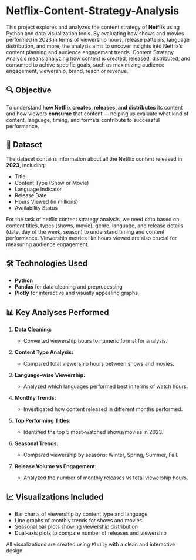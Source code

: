 # Netflix-Content-Strategy-Analysis

This project explores and analyzes the content strategy of **Netflix** using Python and data visualization tools. By evaluating how shows and movies performed in 2023 in terms of viewership hours, release patterns, language distribution, and more, the analysis aims to uncover insights into Netflix’s content planning and audience engagement trends.
Content Strategy Analysis means analyzing how content is created, released, distributed, and consumed to achive specific goals, such as maximizing audience engagement, viewership, brand, reach or revenue.

## 🔍 Objective

To understand **how Netflix creates, releases, and distributes** its content and how viewers **consume** that content — helping us evaluate what kind of content, language, timing, and formats contribute to successful performance.

## 📁 Dataset

The dataset contains information about all the Netflix content released in **2023**, including:

- Title
- Content Type (Show or Movie)
- Language Indicator
- Release Date
- Hours Viewed (in millions)
- Availability Status

For the task of netflix content strategy analysis, we need data based on content titles, types (shows, movie), genre, language, and release details (date, day of the week, season) to understand timing and content performance. Viewership metrics like hours viewed are also crucial for measuring audience engagement.

## 🛠️ Technologies Used

- **Python**
- **Pandas** for data cleaning and preprocessing
- **Plotly** for interactive and visually appealing graphs

## 📊 Key Analyses Performed

1. **Data Cleaning:**
   - Converted viewership hours to numeric format for analysis.

2. **Content Type Analysis:**
   - Compared total viewership hours between shows and movies.

3. **Language-wise Viewership:**
   - Analyzed which languages performed best in terms of watch hours.

4. **Monthly Trends:**
   - Investigated how content released in different months performed.

5. **Top Performing Titles:**
   - Identified the top 5 most-watched shows/movies in 2023.

6. **Seasonal Trends:**
   - Compared viewership by seasons: Winter, Spring, Summer, Fall.

7. **Release Volume vs Engagement:**
   - Analyzed the number of monthly releases vs total viewership hours.

## 📈 Visualizations Included

- Bar charts of viewership by content type and language
- Line graphs of monthly trends for shows and movies
- Seasonal bar plots showing viewership distribution
- Dual-axis plots to compare number of releases and viewership

All visualizations are created using `Plotly` with a clean and interactive design.


